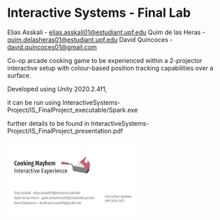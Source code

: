 # Interactive Systems - Final Lab
Elias Asskali - elias.asskali01@estudiant.upf.edu
Quim de las Heras - quim.delasheras01@estudiant.upf.edu
David Quincoces - david.quincoces01@gmail.com

Co-op arcade cooking game to be experienced within a 2-projector interactive setup with colour-based position tracking capabilities over a surface.

Developed using Unity 2020.2.4f1, 

it can be run using InteractiveSystems-Project/IS_FinalProject_executable/Spark.exe 

further details to be found in InteractiveSystems-Project/IS_FinalProject_presentation.pdf

![Alt Text](https://github.com/quimHM/InteractiveSystems-Project/blob/857a058f9dd0cb03af2a16803e4e2d8b4237cd16/IS_FP_slidessnapshot.gif)